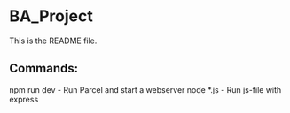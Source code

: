 # BA_Project

This is the README file.

## Commands:
npm run dev     -   Run Parcel and start a webserver
node *.js       -   Run js-file with express